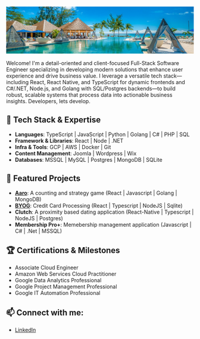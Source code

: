 ![Mast Head](https://github.com/janusqa/janusqa/blob/main/masthead.jpeg)
<p>
Welcome! I'm a detail-oriented and client-focused Full-Stack Software Engineer specializing in developing modern solutions that enhance user experience and drive business value. I leverage a versatile tech stack—including React, React Native, and TypeScript for dynamic frontends and C#/.NET, Node.js, and Golang with SQL/Postgres backends—to build robust, scalable systems that process data into actionable business insights. Developers, lets develop.
</p>
<p>
  <h2>🔧 Tech Stack & Expertise</h2>
  <ul>
    <li><strong>Languages</strong>: TypeScript | JavaScript | Python | Golang | C# | PHP | SQL</li>
    <li><strong>Framework &amp; Libraries</strong>: React | Node | .NET</li>
    <li><strong>Infra &amp Tools</strong>: GCP | AWS | Docker | Git </li>
    <li><strong>Content Management</strong>: Joomla | Wordpress | Wix</li>
    <li><strong>Databases</strong>: MSSQL | MySQL | Postgres | MongoDB | SQLite</li>
  </ul>
</p>
<p>
  <h2>🌟 Featured Projects</h2>
  <ul>
    <li><strong><a href="https://aaro.cariblife.com" target="_blank">Aaro</a></strong>: A counting and strategy game (React | Javascript | Golang | MongoDB)</li>
    <li><strong><a href="https://byog.cariblife.com" target="_blank">BYOG</a></strong>: Credit Card Processing (React | Typescript | NodeJS | Sqlite)</li>
    <li><strong>Clutch</strong>: A proximity based dating application (React-Native | Typescript | NodeJS | Postgres)</li>
    <li><strong>Membership Pro+</strong>: Memebership management application (Javascript | C# | .Net | MSSQL)</li>
  </ul>
</p>
<p>
  <h2>🏆 Certifications & Milestones</h2>
  <ul>
    <li>Associate Cloud Engineer</li>
    <li>Amazon Web Services Cloud Practitioner</li>
    <li>Google Data Analytics Professional</li>
    <li>Google Project Management Professional</li>
    <li>Google IT Automation Professional</li>
  </ul>
</p>
<p>
  <h2>📫 Connect with me:</h2>
  <ul>
    <li><a href="https://www.linkedin.com/in/aarofe" target="_blank">LinkedIn</a></li>
  </ul>
</p>



